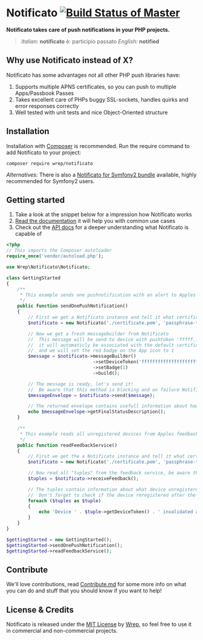# Notificato [![Build Status of Master](https://travis-ci.org/mac-cain13/notificato.png?branch=master)](https://travis-ci.org/mac-cain13/notificato)
**Notificato takes care of push notifications in your PHP projects.**

> *Italian:* **notificato** è: participio passato *English:* **notified**

## Why use Notificato instead of X?
Notificato has some advantages not all other PHP push libraries have:

1. Supports multiple APNS certificates, so you can push to multiple Apps/Passbook Passes
2. Takes excellent care of PHPs buggy SSL-sockets, handles quirks and error responses correctly
3. Well tested with unit tests and nice Object-Oriented structure

## Installation
Installation with [Composer](http://getcomposer.org) is recommended. Run the require command to add Notificato to your project:

`composer require wrep/notificato`

*Alternatives:*
There is also a [Notificato for Symfony2 bundle](https://github.com/mac-cain13/notificato-symfony) available, highly recommended for Symfony2 users.

## Getting started
1. Take a look at the snippet below for a impression how Notificato works
2. [Read the documentation](/doc/Readme.md) it will help you with common use cases
3. Check out the [API docs](http://mac-cain13.github.io/notificato/master/) for a deeper understanding what Notificato is capable of

```php
<?php
// This imports the Composer autoloader
require_once('vendor/autoload.php');

use Wrep\Notificato\Notificato;

class GettingStarted
{
	/**
	 * This example sends one pushnotification with an alert to Apples production push servers
	 */
	public function sendOnePushNotification()
	{
		// First we get a Notificato instance and tell it what certificate to use as default certificate
		$notificato = new Notificato('./certificate.pem', 'passphrase-to-use');

		// Now we get a fresh messagebuilder from Notificato
		//  This message will be send to device with pushtoken 'fffff...'
		//  it will automaticly be associated with the default certificate
		//  and we will set the red badge on the App icon to 1
		$message = $notificato->messageBuilder()
								->setDeviceToken('ffffffffffffffffffffffffffffffffffffffffffffffffffffffffffffffff')
								->setBadge(1)
								->build();

		// The message is ready, let's send it!
		//  Be aware that this method is blocking and on failure Notificato will retry if necessary
		$messageEnvelope = $notificato->send($message);

		// The returned envelope contains usefull information about how many retries where needed and if sending succeeded
		echo $messageEnvelope->getFinalStatusDescription();
	}

	/**
	 * This example reads all unregistered devices from Apples feedback service
	 */
	public function readFeedbackService()
	{
		// First we get the a Notificato instance and tell it what certificate to use as default certificate
		$notificato = new Notificato('./certificate.pem', 'passphrase-to-use');

		// Now read all "tuples" from the feedback service, be aware that this method is blocking
		$tuples = $notificato->receiveFeedback();

		// The tuples contain information about what device unregistered and when it did unregister.
		//  Don't forget to check if the device reregistered after the "invaidated at" date!
		foreach ($tuples as $tuple)
		{
			echo 'Device ' . $tuple->getDeviceToken() . ' invalidated at ' . $tuple->getInvalidatedAt()->format(\DateTime::ISO8601) . PHP_EOL;
		}
	}
}

$gettingStarted = new GettingStarted();
$gettingStarted->sendOnePushNotification();
$gettingStarted->readFeedbackService();
```

## Contribute
We'll love contributions, read [Contribute.md](Contribute.md) for some more info on what you can do and stuff that you should know if you want to help!

## License & Credits
Notificato is released under the [MIT License](License) by [Wrep](http://www.wrep.nl/), so feel free to use it in commercial and non-commercial projects.
